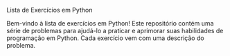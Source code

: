Lista de Exercícios em Python 

Bem-vindo à lista de exercícios em Python! Este repositório contém uma série de problemas para ajudá-lo a praticar e aprimorar suas habilidades de programação em Python. Cada exercício vem com uma descrição do problema.

